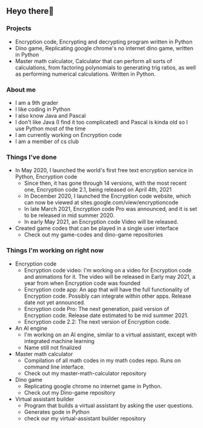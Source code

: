 ## Heyo there👋

### Projects
  - Encryption code, Encrypting and decrypting program written in Python
  - Dino game, Replicating google chrome's no internet dino game, written in Python
  - Master math calculator, Calculator that can perform all sorts of calculations, from factoring polynomials to generating trig ratios, as well as performing numerical calculations. Written in Python.

### About me
  - I am a 9th grader
  - I like coding in Python
  - I also know Java and Pascal
  - I don't like Java (I find it too complicated) and Pascal is kinda old so I use Python most of the time
  - I am currently working on Encryption code
  - I am a member of cs club

### Things I've done
  - In May 2020, I launched the world's first free text encryption service in Python, Encryption code
    - Since then, it has gone through 14 versions, with the most recent one, Encryption code 2.1, being released on April 4th, 2021
    - In December 2020, I launched the Encryption code website, which can now be viewed at sites.google.com/view/encryptioncode
    - In late March 2021, Encryption code Pro was announced, and it is set to be released in mid summer 2020.
    - In early May 2021, an Encryption code Video will be released.
  - Created game codes that can be played in a single user interface
    - Check out my game-codes and dino-game repositories
### Things I'm working on right now
  - Encryption code
    - Encryption code video: I'm working on a video for Encryption code and animations for it. The video will be released in Early may 2021, a year from when Encryption code was founded
    - Encryption code app: An app that will have the full functionality of Encryption code. Possibly can integrate within other apps. Release date not yet announced.
    - Encryption code Pro: The next generation, paid version of Encryption code. Release date estimated to be mid summer 2021.
    - Encryption code 2.2: The next version of Encryption code.
 - An AI engine
    - I'm working on an AI engine, similar to a virtual assistant, except with integrated machine learning
    - Name still not finalized
 - Master math calculator
    - Compilation of all math codes in my math codes repo. Runs on command line interface.
    - Check out my master-math-calculator repository
 - Dino game
    - Replicating google chrome no internet game in Python.
    - Check out my Dino-game repository
 - Virtual assistant builder
    - Program that builds a virtual assistant by asking the user questions.
    - Generates gode in Python
    - check our my virtual-assistant builder repository
